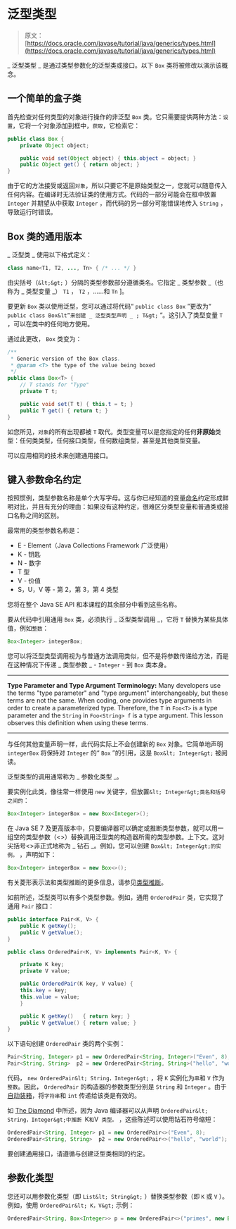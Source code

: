 # 泛型类型

> 原文： [https://docs.oracle.com/javase/tutorial/java/generics/types.html](https://docs.oracle.com/javase/tutorial/java/generics/types.html)

_ 泛型类型 _ 是通过类型参数化的泛型类或接口。以下 `Box` 类将被修改以演示该概念。

## 一个简单的盒子类

首先检查对任何类型的对象进行操作的非泛型 `Box` 类。它只需要提供两种方法：`设置`，它将一个对象添加到框中，`获取`，它检索它：

```java
public class Box {
    private Object object;

    public void set(Object object) { this.object = object; }
    public Object get() { return object; }
}

```

由于它的方法接受或返回`对象`，所以只要它不是原始类型之一，您就可以随意传入任何内容。在编译时无法验证类的使用方式。代码的一部分可能会在框中放置 `Integer` 并期望从中获取 `Integer` ，而代码的另一部分可能错误地传入 `String` ，导致运行时错误。

## Box 类的通用版本

_ 泛型类 _ 使用以下格式定义：

```java
class name<T1, T2, ..., Tn> { /* ... */ }

```

由尖括号（`&lt;&gt;` ）分隔的类型参数部分遵循类名。它指定 _ 类型参数 _（也称为 _ 类型变量 _） `T1` ， `T2` ，......和 `Tn` ]。

要更新 `Box` 类以使用泛型，您可以通过将代码“ `public class Box` ”更改为“ `public class Box&lt”来创建 _ 泛型类型声明 _ ; T&gt;` “。这引入了类型变量 `T` ，可以在类中的任何地方使用。

通过此更改， `Box` 类变为：

```java
/**
 * Generic version of the Box class.
 * @param <T> the type of the value being boxed
 */
public class Box<T> {
    // T stands for "Type"
    private T t;

    public void set(T t) { this.t = t; }
    public T get() { return t; }
}

```

如您所见，`对象`的所有出现都被 `T` 取代。类型变量可以是您指定的任何**非原始**类型：任何类类型，任何接口类型，任何数组类型，甚至是其他类型变量。

可以应用相同的技术来创建通用接口。

## 键入参数命名约定

按照惯例，类型参数名称是单个大写字母。这与你已经知道的变量[命名](../nutsandbolts/variables.html#naming)约定形成鲜明对比，并且有充分的理由：如果没有这种约定，很难区分类型变量和普通类或接口名称之间的区别。

最常用的类型参数名称是：

*   E - Element（Java Collections Framework 广泛使用）
*   K - 钥匙
*   N - 数字
*   T 型
*   V - 价值
*   S，U，V 等 - 第 2，第 3，第 4 类型

您将在整个 Java SE API 和本课程的其余部分中看到这些名称。

要从代码中引用通用 `Box` 类，必须执行 _ 泛型类型调用 _，它将 `T` 替换为某些具体值，例如`整数`：

```java
Box<Integer> integerBox;

```

您可以将泛型类型调用视为与普通方法调用类似，但不是将参数传递给方法，而是在这种情况下传递 _ 类型参数 _ - `Integer` - 到 `Box` 类本身。

* * *

**Type Parameter and Type Argument Terminology:** Many developers use the terms "type parameter" and "type argument" interchangeably, but these terms are not the same. When coding, one provides type arguments in order to create a parameterized type. Therefore, the `T` in `Foo<T>` is a type parameter and the `String` in `Foo<String> f` is a type argument. This lesson observes this definition when using these terms.

* * *

与任何其他变量声明一样，此代码实际上不会创建新的 `Box` 对象。它简单地声明 `integerBox` 将保持对 `Integer` 的“ `Box` ”的引用，这是 `Box&lt; Integer&gt;` 被阅读。

泛型类型的调用通常称为 _ 参数化类型 _。

要实例化此类，像往常一样使用 `new` 关键字，但放置`&lt; Integer&gt;类名和括号之间的`：

```java
Box<Integer> integerBox = new Box<Integer>();

```

在 Java SE 7 及更高版本中，只要编译器可以确定或推断类型参数，就可以用一组空的类型参数（&lt;&gt;）替换调用泛型类的构造器所需的类型参数。上下文。这对尖括号&lt;&gt;非正式地称为 _ 钻石 _。例如，您可以创建 `Box&lt; Integer&gt;的实例。` ，声明如下：

```java
Box<Integer> integerBox = new Box<>();

```

有关菱形表示法和类型推断的更多信息，请参见[类型推断](genTypeInference.html)。

如前所述，泛型类可以有多个类型参数。例如，通用 `OrderedPair` 类，它实现了通用 `Pair` 接口：

```java
public interface Pair<K, V> {
    public K getKey();
    public V getValue();
}

public class OrderedPair<K, V> implements Pair<K, V> {

    private K key;
    private V value;

    public OrderedPair(K key, V value) {
	this.key = key;
	this.value = value;
    }

    public K getKey()	{ return key; }
    public V getValue() { return value; }
}

```

以下语句创建 `OrderedPair` 类的两个实例：

```java
Pair<String, Integer> p1 = new OrderedPair<String, Integer>("Even", 8);
Pair<String, String>  p2 = new OrderedPair<String, String>("hello", "world");

```

代码， `new OrderedPair&lt; String，Integer&gt;` ，将 `K` 实例化为`串`和 `V` 作为`整数`。因此， `OrderedPair` 的构造器的参数类型分别是 `String` 和 `Integer` 。由于[自动装箱](../data/autoboxing.html)，将`字符串`和 `int` 传递给该类是有效的。

如 [The Diamond](#diamond) 中所述，因为 Java 编译器可以从声明 `OrderedPair&lt; String，Integer&gt;中推断 `K` 和 `V` 类型。` ，这些陈述可以使用钻石符号缩短：

```java
OrderedPair<String, Integer> p1 = new OrderedPair<>("Even", 8);
OrderedPair<String, String>  p2 = new OrderedPair<>("hello", "world");

```

要创建通用接口，请遵循与创建泛型类相同的约定。

## 参数化类型

您还可以用参数化类型（即 `List&lt; String&gt;` ）替换类型参数（即 `K` 或 `V` ）。例如，使用 `OrderedPair&lt; K，V&gt;` 示例：

```java
OrderedPair<String, Box<Integer>> p = new OrderedPair<>("primes", new Box<Integer>(...));

```